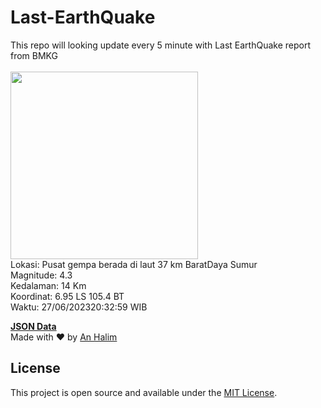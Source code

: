 # Last-EarthQuake
This repo will looking update every 5 minute with Last EarthQuake report from BMKG
<br>
<br>
<img src="https://static.bmkg.go.id/20230627203259.mmi.jpg" width="300"/>
<br>
Lokasi: Pusat gempa berada di laut 37 km BaratDaya Sumur <br>
Magnitude: 4.3 <br>
Kedalaman: 14 Km <br>
Koordinat: 6.95 LS 105.4 BT <br>
Waktu: 27/06/202320:32:59 WIB <br>

<a href="./data/data.json">**JSON Data**</a>
<br>
Made with ❤️ by <a href="https://github.com/an-halim">An Halim</a>
## License

This project is open source and available under the [MIT License](LICENSE).
